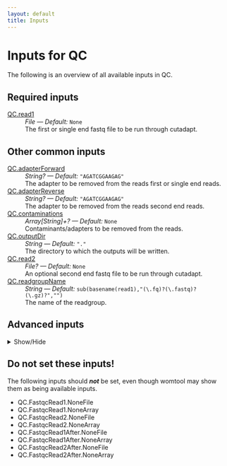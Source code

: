 ```yaml
---
layout: default
title: Inputs
---
```


# Inputs for QC

The following is an overview of all available inputs in
QC.


## Required inputs
<dl>
<dt id="QC.read1"><a href="#QC.read1">QC.read1</a></dt>
<dd>
    <i>File &mdash; Default:</i> <code>None</code><br />
    The first or single end fastq file to be run through cutadapt.
</dd>
</dl>

## Other common inputs
<dl>
<dt id="QC.adapterForward"><a href="#QC.adapterForward">QC.adapterForward</a></dt>
<dd>
    <i>String? &mdash; Default:</i> <code>"AGATCGGAAGAG"</code><br />
    The adapter to be removed from the reads first or single end reads.
</dd>
<dt id="QC.adapterReverse"><a href="#QC.adapterReverse">QC.adapterReverse</a></dt>
<dd>
    <i>String? &mdash; Default:</i> <code>"AGATCGGAAGAG"</code><br />
    The adapter to be removed from the reads second end reads.
</dd>
<dt id="QC.contaminations"><a href="#QC.contaminations">QC.contaminations</a></dt>
<dd>
    <i>Array[String]+? &mdash; Default:</i> <code>None</code><br />
    Contaminants/adapters to be removed from the reads.
</dd>
<dt id="QC.outputDir"><a href="#QC.outputDir">QC.outputDir</a></dt>
<dd>
    <i>String &mdash; Default:</i> <code>"."</code><br />
    The directory to which the outputs will be written.
</dd>
<dt id="QC.read2"><a href="#QC.read2">QC.read2</a></dt>
<dd>
    <i>File? &mdash; Default:</i> <code>None</code><br />
    An optional second end fastq file to be run through cutadapt.
</dd>
<dt id="QC.readgroupName"><a href="#QC.readgroupName">QC.readgroupName</a></dt>
<dd>
    <i>String &mdash; Default:</i> <code>sub(basename(read1),"(\.fq)?(\.fastq)?(\.gz)?","")</code><br />
    The name of the readgroup.
</dd>
</dl>

## Advanced inputs
<details>
<summary> Show/Hide </summary>
<dl>
<dt id="QC.Cutadapt.bwa"><a href="#QC.Cutadapt.bwa">QC.Cutadapt.bwa</a></dt>
<dd>
    <i>Boolean? &mdash; Default:</i> <code>None</code><br />
    Equivalent to cutadapt's --bwa flag.
</dd>
<dt id="QC.Cutadapt.colorspace"><a href="#QC.Cutadapt.colorspace">QC.Cutadapt.colorspace</a></dt>
<dd>
    <i>Boolean? &mdash; Default:</i> <code>None</code><br />
    Equivalent to cutadapt's --colorspace flag.
</dd>
<dt id="QC.Cutadapt.cores"><a href="#QC.Cutadapt.cores">QC.Cutadapt.cores</a></dt>
<dd>
    <i>Int &mdash; Default:</i> <code>1</code><br />
    The number of cores to use.
</dd>
<dt id="QC.Cutadapt.cut"><a href="#QC.Cutadapt.cut">QC.Cutadapt.cut</a></dt>
<dd>
    <i>Int? &mdash; Default:</i> <code>None</code><br />
    Equivalent to cutadapt's --cut option.
</dd>
<dt id="QC.Cutadapt.discardTrimmed"><a href="#QC.Cutadapt.discardTrimmed">QC.Cutadapt.discardTrimmed</a></dt>
<dd>
    <i>Boolean? &mdash; Default:</i> <code>None</code><br />
    Equivalent to cutadapt's --quality-cutoff option.
</dd>
<dt id="QC.Cutadapt.discardUntrimmed"><a href="#QC.Cutadapt.discardUntrimmed">QC.Cutadapt.discardUntrimmed</a></dt>
<dd>
    <i>Boolean? &mdash; Default:</i> <code>None</code><br />
    Equivalent to cutadapt's --discard-untrimmed option.
</dd>
<dt id="QC.Cutadapt.doubleEncode"><a href="#QC.Cutadapt.doubleEncode">QC.Cutadapt.doubleEncode</a></dt>
<dd>
    <i>Boolean? &mdash; Default:</i> <code>None</code><br />
    Equivalent to cutadapt's --double-encode flag.
</dd>
<dt id="QC.Cutadapt.errorRate"><a href="#QC.Cutadapt.errorRate">QC.Cutadapt.errorRate</a></dt>
<dd>
    <i>Float? &mdash; Default:</i> <code>None</code><br />
    Equivalent to cutadapt's --error-rate option.
</dd>
<dt id="QC.Cutadapt.format"><a href="#QC.Cutadapt.format">QC.Cutadapt.format</a></dt>
<dd>
    <i>String? &mdash; Default:</i> <code>None</code><br />
    Equivalent to cutadapt's --format option.
</dd>
<dt id="QC.Cutadapt.front"><a href="#QC.Cutadapt.front">QC.Cutadapt.front</a></dt>
<dd>
    <i>Array[String] &mdash; Default:</i> <code>[]</code><br />
    A list of 5' ligated adapter sequences to be cut from the given first or single end fastq file.
</dd>
<dt id="QC.Cutadapt.frontRead2"><a href="#QC.Cutadapt.frontRead2">QC.Cutadapt.frontRead2</a></dt>
<dd>
    <i>Array[String] &mdash; Default:</i> <code>[]</code><br />
    A list of 5' ligated adapter sequences to be cut from the given second end fastq file.
</dd>
<dt id="QC.Cutadapt.infoFilePath"><a href="#QC.Cutadapt.infoFilePath">QC.Cutadapt.infoFilePath</a></dt>
<dd>
    <i>String? &mdash; Default:</i> <code>None</code><br />
    Equivalent to cutadapt's --info-file option.
</dd>
<dt id="QC.Cutadapt.interleaved"><a href="#QC.Cutadapt.interleaved">QC.Cutadapt.interleaved</a></dt>
<dd>
    <i>Boolean? &mdash; Default:</i> <code>None</code><br />
    Equivalent to cutadapt's --interleaved flag.
</dd>
<dt id="QC.Cutadapt.length"><a href="#QC.Cutadapt.length">QC.Cutadapt.length</a></dt>
<dd>
    <i>Int? &mdash; Default:</i> <code>None</code><br />
    Equivalent to cutadapt's --length option.
</dd>
<dt id="QC.Cutadapt.lengthTag"><a href="#QC.Cutadapt.lengthTag">QC.Cutadapt.lengthTag</a></dt>
<dd>
    <i>String? &mdash; Default:</i> <code>None</code><br />
    Equivalent to cutadapt's --length-tag option.
</dd>
<dt id="QC.Cutadapt.maq"><a href="#QC.Cutadapt.maq">QC.Cutadapt.maq</a></dt>
<dd>
    <i>Boolean? &mdash; Default:</i> <code>None</code><br />
    Equivalent to cutadapt's --maq flag.
</dd>
<dt id="QC.Cutadapt.maskAdapter"><a href="#QC.Cutadapt.maskAdapter">QC.Cutadapt.maskAdapter</a></dt>
<dd>
    <i>Boolean? &mdash; Default:</i> <code>None</code><br />
    Equivalent to cutadapt's --mask-adapter flag.
</dd>
<dt id="QC.Cutadapt.matchReadWildcards"><a href="#QC.Cutadapt.matchReadWildcards">QC.Cutadapt.matchReadWildcards</a></dt>
<dd>
    <i>Boolean? &mdash; Default:</i> <code>None</code><br />
    Equivalent to cutadapt's --match-read-wildcards flag.
</dd>
<dt id="QC.Cutadapt.maximumLength"><a href="#QC.Cutadapt.maximumLength">QC.Cutadapt.maximumLength</a></dt>
<dd>
    <i>Int? &mdash; Default:</i> <code>None</code><br />
    Equivalent to cutadapt's --maximum-length option.
</dd>
<dt id="QC.Cutadapt.maxN"><a href="#QC.Cutadapt.maxN">QC.Cutadapt.maxN</a></dt>
<dd>
    <i>Int? &mdash; Default:</i> <code>None</code><br />
    Equivalent to cutadapt's --max-n option.
</dd>
<dt id="QC.Cutadapt.memory"><a href="#QC.Cutadapt.memory">QC.Cutadapt.memory</a></dt>
<dd>
    <i>String &mdash; Default:</i> <code>"4G"</code><br />
    The amount of memory this job will use.
</dd>
<dt id="QC.Cutadapt.minimumLength"><a href="#QC.Cutadapt.minimumLength">QC.Cutadapt.minimumLength</a></dt>
<dd>
    <i>Int? &mdash; Default:</i> <code>2</code><br />
    Equivalent to cutadapt's --minimum-length option.
</dd>
<dt id="QC.Cutadapt.nextseqTrim"><a href="#QC.Cutadapt.nextseqTrim">QC.Cutadapt.nextseqTrim</a></dt>
<dd>
    <i>String? &mdash; Default:</i> <code>None</code><br />
    Equivalent to cutadapt's --nextseq-trim option.
</dd>
<dt id="QC.Cutadapt.noIndels"><a href="#QC.Cutadapt.noIndels">QC.Cutadapt.noIndels</a></dt>
<dd>
    <i>Boolean? &mdash; Default:</i> <code>None</code><br />
    Equivalent to cutadapt's --no-indels flag.
</dd>
<dt id="QC.Cutadapt.noMatchAdapterWildcards"><a href="#QC.Cutadapt.noMatchAdapterWildcards">QC.Cutadapt.noMatchAdapterWildcards</a></dt>
<dd>
    <i>Boolean? &mdash; Default:</i> <code>None</code><br />
    Equivalent to cutadapt's --no-match-adapter-wildcards flag.
</dd>
<dt id="QC.Cutadapt.noTrim"><a href="#QC.Cutadapt.noTrim">QC.Cutadapt.noTrim</a></dt>
<dd>
    <i>Boolean? &mdash; Default:</i> <code>None</code><br />
    Equivalent to cutadapt's --no-trim flag.
</dd>
<dt id="QC.Cutadapt.noZeroCap"><a href="#QC.Cutadapt.noZeroCap">QC.Cutadapt.noZeroCap</a></dt>
<dd>
    <i>Boolean? &mdash; Default:</i> <code>None</code><br />
    Equivalent to cutadapt's --no-zero-cap flag.
</dd>
<dt id="QC.Cutadapt.overlap"><a href="#QC.Cutadapt.overlap">QC.Cutadapt.overlap</a></dt>
<dd>
    <i>Int? &mdash; Default:</i> <code>None</code><br />
    Equivalent to cutadapt's --overlap option.
</dd>
<dt id="QC.Cutadapt.pairFilter"><a href="#QC.Cutadapt.pairFilter">QC.Cutadapt.pairFilter</a></dt>
<dd>
    <i>String? &mdash; Default:</i> <code>None</code><br />
    Equivalent to cutadapt's --pair-filter option.
</dd>
<dt id="QC.Cutadapt.prefix"><a href="#QC.Cutadapt.prefix">QC.Cutadapt.prefix</a></dt>
<dd>
    <i>String? &mdash; Default:</i> <code>None</code><br />
    Equivalent to cutadapt's --prefix option.
</dd>
<dt id="QC.Cutadapt.qualityBase"><a href="#QC.Cutadapt.qualityBase">QC.Cutadapt.qualityBase</a></dt>
<dd>
    <i>Int? &mdash; Default:</i> <code>None</code><br />
    Equivalent to cutadapt's --quality-base option.
</dd>
<dt id="QC.Cutadapt.qualityCutoff"><a href="#QC.Cutadapt.qualityCutoff">QC.Cutadapt.qualityCutoff</a></dt>
<dd>
    <i>String? &mdash; Default:</i> <code>None</code><br />
    Equivalent to cutadapt's --quality-cutoff option.
</dd>
<dt id="QC.Cutadapt.restFilePath"><a href="#QC.Cutadapt.restFilePath">QC.Cutadapt.restFilePath</a></dt>
<dd>
    <i>String? &mdash; Default:</i> <code>None</code><br />
    Equivalent to cutadapt's --rest-file option.
</dd>
<dt id="QC.Cutadapt.stripF3"><a href="#QC.Cutadapt.stripF3">QC.Cutadapt.stripF3</a></dt>
<dd>
    <i>Boolean? &mdash; Default:</i> <code>None</code><br />
    Equivalent to cutadapt's --strip-f3 flag.
</dd>
<dt id="QC.Cutadapt.stripSuffix"><a href="#QC.Cutadapt.stripSuffix">QC.Cutadapt.stripSuffix</a></dt>
<dd>
    <i>String? &mdash; Default:</i> <code>None</code><br />
    Equivalent to cutadapt's --strip-suffix option.
</dd>
<dt id="QC.Cutadapt.suffix"><a href="#QC.Cutadapt.suffix">QC.Cutadapt.suffix</a></dt>
<dd>
    <i>String? &mdash; Default:</i> <code>None</code><br />
    Equivalent to cutadapt's --suffix option.
</dd>
<dt id="QC.Cutadapt.times"><a href="#QC.Cutadapt.times">QC.Cutadapt.times</a></dt>
<dd>
    <i>Int? &mdash; Default:</i> <code>None</code><br />
    Equivalent to cutadapt's --times option.
</dd>
<dt id="QC.Cutadapt.tooLongOutputPath"><a href="#QC.Cutadapt.tooLongOutputPath">QC.Cutadapt.tooLongOutputPath</a></dt>
<dd>
    <i>String? &mdash; Default:</i> <code>None</code><br />
    Equivalent to cutadapt's --too-long-output option.
</dd>
<dt id="QC.Cutadapt.tooLongPairedOutputPath"><a href="#QC.Cutadapt.tooLongPairedOutputPath">QC.Cutadapt.tooLongPairedOutputPath</a></dt>
<dd>
    <i>String? &mdash; Default:</i> <code>None</code><br />
    Equivalent to cutadapt's --too-long-paired-output option.
</dd>
<dt id="QC.Cutadapt.tooShortOutputPath"><a href="#QC.Cutadapt.tooShortOutputPath">QC.Cutadapt.tooShortOutputPath</a></dt>
<dd>
    <i>String? &mdash; Default:</i> <code>None</code><br />
    Equivalent to cutadapt's --too-short-output option.
</dd>
<dt id="QC.Cutadapt.tooShortPairedOutputPath"><a href="#QC.Cutadapt.tooShortPairedOutputPath">QC.Cutadapt.tooShortPairedOutputPath</a></dt>
<dd>
    <i>String? &mdash; Default:</i> <code>None</code><br />
    Equivalent to cutadapt's --too-short-paired-output option.
</dd>
<dt id="QC.Cutadapt.trimN"><a href="#QC.Cutadapt.trimN">QC.Cutadapt.trimN</a></dt>
<dd>
    <i>Boolean? &mdash; Default:</i> <code>None</code><br />
    Equivalent to cutadapt's --trim-n flag.
</dd>
<dt id="QC.Cutadapt.trimPrimer"><a href="#QC.Cutadapt.trimPrimer">QC.Cutadapt.trimPrimer</a></dt>
<dd>
    <i>Boolean? &mdash; Default:</i> <code>None</code><br />
    Equivalent to cutadapt's --trim-primer flag.
</dd>
<dt id="QC.Cutadapt.untrimmedOutputPath"><a href="#QC.Cutadapt.untrimmedOutputPath">QC.Cutadapt.untrimmedOutputPath</a></dt>
<dd>
    <i>String? &mdash; Default:</i> <code>None</code><br />
    Equivalent to cutadapt's --untrimmed-output option.
</dd>
<dt id="QC.Cutadapt.untrimmedPairedOutputPath"><a href="#QC.Cutadapt.untrimmedPairedOutputPath">QC.Cutadapt.untrimmedPairedOutputPath</a></dt>
<dd>
    <i>String? &mdash; Default:</i> <code>None</code><br />
    Equivalent to cutadapt's --untrimmed-paired-output option.
</dd>
<dt id="QC.Cutadapt.wildcardFilePath"><a href="#QC.Cutadapt.wildcardFilePath">QC.Cutadapt.wildcardFilePath</a></dt>
<dd>
    <i>String? &mdash; Default:</i> <code>None</code><br />
    Equivalent to cutadapt's --wildcard-file option.
</dd>
<dt id="QC.Cutadapt.Z"><a href="#QC.Cutadapt.Z">QC.Cutadapt.Z</a></dt>
<dd>
    <i>Boolean &mdash; Default:</i> <code>true</code><br />
    Equivalent to cutadapt's -Z flag.
</dd>
<dt id="QC.Cutadapt.zeroCap"><a href="#QC.Cutadapt.zeroCap">QC.Cutadapt.zeroCap</a></dt>
<dd>
    <i>Boolean? &mdash; Default:</i> <code>None</code><br />
    Equivalent to cutadapt's --zero-cap flag.
</dd>
<dt id="QC.dockerImages"><a href="#QC.dockerImages">QC.dockerImages</a></dt>
<dd>
    <i>Map[String,String] &mdash; Default:</i> <code>{"fastqc": "quay.io/biocontainers/fastqc:0.11.7--4", "cutadapt": "quay.io/biocontainers/cutadapt:2.4--py37h14c3975_0"}</code><br />
    The docker image used for this task. Changing this may result in errors which the developers may choose not to address.
</dd>
<dt id="QC.FastqcRead1.adapters"><a href="#QC.FastqcRead1.adapters">QC.FastqcRead1.adapters</a></dt>
<dd>
    <i>File? &mdash; Default:</i> <code>None</code><br />
    Equivalent to fastqc's --adapters option.
</dd>
<dt id="QC.FastqcRead1.casava"><a href="#QC.FastqcRead1.casava">QC.FastqcRead1.casava</a></dt>
<dd>
    <i>Boolean &mdash; Default:</i> <code>false</code><br />
    Equivalent to fastqc's --casava flag.
</dd>
<dt id="QC.FastqcRead1.contaminants"><a href="#QC.FastqcRead1.contaminants">QC.FastqcRead1.contaminants</a></dt>
<dd>
    <i>File? &mdash; Default:</i> <code>None</code><br />
    Equivalent to fastqc's --contaminants option.
</dd>
<dt id="QC.FastqcRead1.dir"><a href="#QC.FastqcRead1.dir">QC.FastqcRead1.dir</a></dt>
<dd>
    <i>String? &mdash; Default:</i> <code>None</code><br />
    Equivalent to fastqc's --dir option.
</dd>
<dt id="QC.FastqcRead1.extract"><a href="#QC.FastqcRead1.extract">QC.FastqcRead1.extract</a></dt>
<dd>
    <i>Boolean &mdash; Default:</i> <code>false</code><br />
    Equivalent to fastqc's --extract flag.
</dd>
<dt id="QC.FastqcRead1.format"><a href="#QC.FastqcRead1.format">QC.FastqcRead1.format</a></dt>
<dd>
    <i>String? &mdash; Default:</i> <code>None</code><br />
    Equivalent to fastqc's --format option.
</dd>
<dt id="QC.FastqcRead1.kmers"><a href="#QC.FastqcRead1.kmers">QC.FastqcRead1.kmers</a></dt>
<dd>
    <i>Int? &mdash; Default:</i> <code>None</code><br />
    Equivalent to fastqc's --kmers option.
</dd>
<dt id="QC.FastqcRead1.limits"><a href="#QC.FastqcRead1.limits">QC.FastqcRead1.limits</a></dt>
<dd>
    <i>File? &mdash; Default:</i> <code>None</code><br />
    Equivalent to fastqc's --limits option.
</dd>
<dt id="QC.FastqcRead1.minLength"><a href="#QC.FastqcRead1.minLength">QC.FastqcRead1.minLength</a></dt>
<dd>
    <i>Int? &mdash; Default:</i> <code>None</code><br />
    Equivalent to fastqc's --min_length option.
</dd>
<dt id="QC.FastqcRead1.nano"><a href="#QC.FastqcRead1.nano">QC.FastqcRead1.nano</a></dt>
<dd>
    <i>Boolean &mdash; Default:</i> <code>false</code><br />
    Equivalent to fastqc's --nano flag.
</dd>
<dt id="QC.FastqcRead1.noFilter"><a href="#QC.FastqcRead1.noFilter">QC.FastqcRead1.noFilter</a></dt>
<dd>
    <i>Boolean &mdash; Default:</i> <code>false</code><br />
    Equivalent to fastqc's --nofilter flag.
</dd>
<dt id="QC.FastqcRead1.nogroup"><a href="#QC.FastqcRead1.nogroup">QC.FastqcRead1.nogroup</a></dt>
<dd>
    <i>Boolean &mdash; Default:</i> <code>false</code><br />
    Equivalent to fastqc's --nogroup flag.
</dd>
<dt id="QC.FastqcRead1.threads"><a href="#QC.FastqcRead1.threads">QC.FastqcRead1.threads</a></dt>
<dd>
    <i>Int &mdash; Default:</i> <code>1</code><br />
    The number of cores to use.
</dd>
<dt id="QC.FastqcRead1After.adapters"><a href="#QC.FastqcRead1After.adapters">QC.FastqcRead1After.adapters</a></dt>
<dd>
    <i>File? &mdash; Default:</i> <code>None</code><br />
    Equivalent to fastqc's --adapters option.
</dd>
<dt id="QC.FastqcRead1After.casava"><a href="#QC.FastqcRead1After.casava">QC.FastqcRead1After.casava</a></dt>
<dd>
    <i>Boolean &mdash; Default:</i> <code>false</code><br />
    Equivalent to fastqc's --casava flag.
</dd>
<dt id="QC.FastqcRead1After.contaminants"><a href="#QC.FastqcRead1After.contaminants">QC.FastqcRead1After.contaminants</a></dt>
<dd>
    <i>File? &mdash; Default:</i> <code>None</code><br />
    Equivalent to fastqc's --contaminants option.
</dd>
<dt id="QC.FastqcRead1After.dir"><a href="#QC.FastqcRead1After.dir">QC.FastqcRead1After.dir</a></dt>
<dd>
    <i>String? &mdash; Default:</i> <code>None</code><br />
    Equivalent to fastqc's --dir option.
</dd>
<dt id="QC.FastqcRead1After.extract"><a href="#QC.FastqcRead1After.extract">QC.FastqcRead1After.extract</a></dt>
<dd>
    <i>Boolean &mdash; Default:</i> <code>false</code><br />
    Equivalent to fastqc's --extract flag.
</dd>
<dt id="QC.FastqcRead1After.format"><a href="#QC.FastqcRead1After.format">QC.FastqcRead1After.format</a></dt>
<dd>
    <i>String? &mdash; Default:</i> <code>None</code><br />
    Equivalent to fastqc's --format option.
</dd>
<dt id="QC.FastqcRead1After.kmers"><a href="#QC.FastqcRead1After.kmers">QC.FastqcRead1After.kmers</a></dt>
<dd>
    <i>Int? &mdash; Default:</i> <code>None</code><br />
    Equivalent to fastqc's --kmers option.
</dd>
<dt id="QC.FastqcRead1After.limits"><a href="#QC.FastqcRead1After.limits">QC.FastqcRead1After.limits</a></dt>
<dd>
    <i>File? &mdash; Default:</i> <code>None</code><br />
    Equivalent to fastqc's --limits option.
</dd>
<dt id="QC.FastqcRead1After.minLength"><a href="#QC.FastqcRead1After.minLength">QC.FastqcRead1After.minLength</a></dt>
<dd>
    <i>Int? &mdash; Default:</i> <code>None</code><br />
    Equivalent to fastqc's --min_length option.
</dd>
<dt id="QC.FastqcRead1After.nano"><a href="#QC.FastqcRead1After.nano">QC.FastqcRead1After.nano</a></dt>
<dd>
    <i>Boolean &mdash; Default:</i> <code>false</code><br />
    Equivalent to fastqc's --nano flag.
</dd>
<dt id="QC.FastqcRead1After.noFilter"><a href="#QC.FastqcRead1After.noFilter">QC.FastqcRead1After.noFilter</a></dt>
<dd>
    <i>Boolean &mdash; Default:</i> <code>false</code><br />
    Equivalent to fastqc's --nofilter flag.
</dd>
<dt id="QC.FastqcRead1After.nogroup"><a href="#QC.FastqcRead1After.nogroup">QC.FastqcRead1After.nogroup</a></dt>
<dd>
    <i>Boolean &mdash; Default:</i> <code>false</code><br />
    Equivalent to fastqc's --nogroup flag.
</dd>
<dt id="QC.FastqcRead1After.threads"><a href="#QC.FastqcRead1After.threads">QC.FastqcRead1After.threads</a></dt>
<dd>
    <i>Int &mdash; Default:</i> <code>1</code><br />
    The number of cores to use.
</dd>
<dt id="QC.FastqcRead2.adapters"><a href="#QC.FastqcRead2.adapters">QC.FastqcRead2.adapters</a></dt>
<dd>
    <i>File? &mdash; Default:</i> <code>None</code><br />
    Equivalent to fastqc's --adapters option.
</dd>
<dt id="QC.FastqcRead2.casava"><a href="#QC.FastqcRead2.casava">QC.FastqcRead2.casava</a></dt>
<dd>
    <i>Boolean &mdash; Default:</i> <code>false</code><br />
    Equivalent to fastqc's --casava flag.
</dd>
<dt id="QC.FastqcRead2.contaminants"><a href="#QC.FastqcRead2.contaminants">QC.FastqcRead2.contaminants</a></dt>
<dd>
    <i>File? &mdash; Default:</i> <code>None</code><br />
    Equivalent to fastqc's --contaminants option.
</dd>
<dt id="QC.FastqcRead2.dir"><a href="#QC.FastqcRead2.dir">QC.FastqcRead2.dir</a></dt>
<dd>
    <i>String? &mdash; Default:</i> <code>None</code><br />
    Equivalent to fastqc's --dir option.
</dd>
<dt id="QC.FastqcRead2.extract"><a href="#QC.FastqcRead2.extract">QC.FastqcRead2.extract</a></dt>
<dd>
    <i>Boolean &mdash; Default:</i> <code>false</code><br />
    Equivalent to fastqc's --extract flag.
</dd>
<dt id="QC.FastqcRead2.format"><a href="#QC.FastqcRead2.format">QC.FastqcRead2.format</a></dt>
<dd>
    <i>String? &mdash; Default:</i> <code>None</code><br />
    Equivalent to fastqc's --format option.
</dd>
<dt id="QC.FastqcRead2.kmers"><a href="#QC.FastqcRead2.kmers">QC.FastqcRead2.kmers</a></dt>
<dd>
    <i>Int? &mdash; Default:</i> <code>None</code><br />
    Equivalent to fastqc's --kmers option.
</dd>
<dt id="QC.FastqcRead2.limits"><a href="#QC.FastqcRead2.limits">QC.FastqcRead2.limits</a></dt>
<dd>
    <i>File? &mdash; Default:</i> <code>None</code><br />
    Equivalent to fastqc's --limits option.
</dd>
<dt id="QC.FastqcRead2.minLength"><a href="#QC.FastqcRead2.minLength">QC.FastqcRead2.minLength</a></dt>
<dd>
    <i>Int? &mdash; Default:</i> <code>None</code><br />
    Equivalent to fastqc's --min_length option.
</dd>
<dt id="QC.FastqcRead2.nano"><a href="#QC.FastqcRead2.nano">QC.FastqcRead2.nano</a></dt>
<dd>
    <i>Boolean &mdash; Default:</i> <code>false</code><br />
    Equivalent to fastqc's --nano flag.
</dd>
<dt id="QC.FastqcRead2.noFilter"><a href="#QC.FastqcRead2.noFilter">QC.FastqcRead2.noFilter</a></dt>
<dd>
    <i>Boolean &mdash; Default:</i> <code>false</code><br />
    Equivalent to fastqc's --nofilter flag.
</dd>
<dt id="QC.FastqcRead2.nogroup"><a href="#QC.FastqcRead2.nogroup">QC.FastqcRead2.nogroup</a></dt>
<dd>
    <i>Boolean &mdash; Default:</i> <code>false</code><br />
    Equivalent to fastqc's --nogroup flag.
</dd>
<dt id="QC.FastqcRead2.threads"><a href="#QC.FastqcRead2.threads">QC.FastqcRead2.threads</a></dt>
<dd>
    <i>Int &mdash; Default:</i> <code>1</code><br />
    The number of cores to use.
</dd>
<dt id="QC.FastqcRead2After.adapters"><a href="#QC.FastqcRead2After.adapters">QC.FastqcRead2After.adapters</a></dt>
<dd>
    <i>File? &mdash; Default:</i> <code>None</code><br />
    Equivalent to fastqc's --adapters option.
</dd>
<dt id="QC.FastqcRead2After.casava"><a href="#QC.FastqcRead2After.casava">QC.FastqcRead2After.casava</a></dt>
<dd>
    <i>Boolean &mdash; Default:</i> <code>false</code><br />
    Equivalent to fastqc's --casava flag.
</dd>
<dt id="QC.FastqcRead2After.contaminants"><a href="#QC.FastqcRead2After.contaminants">QC.FastqcRead2After.contaminants</a></dt>
<dd>
    <i>File? &mdash; Default:</i> <code>None</code><br />
    Equivalent to fastqc's --contaminants option.
</dd>
<dt id="QC.FastqcRead2After.dir"><a href="#QC.FastqcRead2After.dir">QC.FastqcRead2After.dir</a></dt>
<dd>
    <i>String? &mdash; Default:</i> <code>None</code><br />
    Equivalent to fastqc's --dir option.
</dd>
<dt id="QC.FastqcRead2After.extract"><a href="#QC.FastqcRead2After.extract">QC.FastqcRead2After.extract</a></dt>
<dd>
    <i>Boolean &mdash; Default:</i> <code>false</code><br />
    Equivalent to fastqc's --extract flag.
</dd>
<dt id="QC.FastqcRead2After.format"><a href="#QC.FastqcRead2After.format">QC.FastqcRead2After.format</a></dt>
<dd>
    <i>String? &mdash; Default:</i> <code>None</code><br />
    Equivalent to fastqc's --format option.
</dd>
<dt id="QC.FastqcRead2After.kmers"><a href="#QC.FastqcRead2After.kmers">QC.FastqcRead2After.kmers</a></dt>
<dd>
    <i>Int? &mdash; Default:</i> <code>None</code><br />
    Equivalent to fastqc's --kmers option.
</dd>
<dt id="QC.FastqcRead2After.limits"><a href="#QC.FastqcRead2After.limits">QC.FastqcRead2After.limits</a></dt>
<dd>
    <i>File? &mdash; Default:</i> <code>None</code><br />
    Equivalent to fastqc's --limits option.
</dd>
<dt id="QC.FastqcRead2After.minLength"><a href="#QC.FastqcRead2After.minLength">QC.FastqcRead2After.minLength</a></dt>
<dd>
    <i>Int? &mdash; Default:</i> <code>None</code><br />
    Equivalent to fastqc's --min_length option.
</dd>
<dt id="QC.FastqcRead2After.nano"><a href="#QC.FastqcRead2After.nano">QC.FastqcRead2After.nano</a></dt>
<dd>
    <i>Boolean &mdash; Default:</i> <code>false</code><br />
    Equivalent to fastqc's --nano flag.
</dd>
<dt id="QC.FastqcRead2After.noFilter"><a href="#QC.FastqcRead2After.noFilter">QC.FastqcRead2After.noFilter</a></dt>
<dd>
    <i>Boolean &mdash; Default:</i> <code>false</code><br />
    Equivalent to fastqc's --nofilter flag.
</dd>
<dt id="QC.FastqcRead2After.nogroup"><a href="#QC.FastqcRead2After.nogroup">QC.FastqcRead2After.nogroup</a></dt>
<dd>
    <i>Boolean &mdash; Default:</i> <code>false</code><br />
    Equivalent to fastqc's --nogroup flag.
</dd>
<dt id="QC.FastqcRead2After.threads"><a href="#QC.FastqcRead2After.threads">QC.FastqcRead2After.threads</a></dt>
<dd>
    <i>Int &mdash; Default:</i> <code>1</code><br />
    The number of cores to use.
</dd>
<dt id="QC.runAdapterClipping"><a href="#QC.runAdapterClipping">QC.runAdapterClipping</a></dt>
<dd>
    <i>Boolean &mdash; Default:</i> <code>defined(adapterForward) || defined(adapterReverse) || length(select_first([contaminations, []])) > 0</code><br />
    Whether or not adapters should be removed from the reads.
</dd>
</dl>
</details>





## Do not set these inputs!
The following inputs should ***not*** be set, even though womtool may
show them as being available inputs.

* QC.FastqcRead1.NoneFile
* QC.FastqcRead1.NoneArray
* QC.FastqcRead2.NoneFile
* QC.FastqcRead2.NoneArray
* QC.FastqcRead1After.NoneFile
* QC.FastqcRead1After.NoneArray
* QC.FastqcRead2After.NoneFile
* QC.FastqcRead2After.NoneArray
